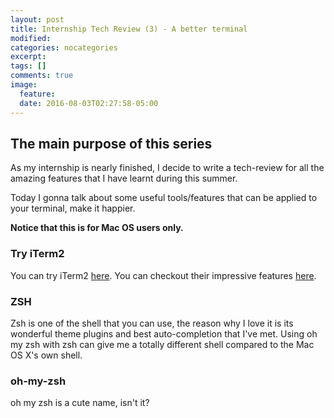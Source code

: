 ```yaml
---
layout: post
title: Internship Tech Review (3) - A better terminal
modified:
categories: nocategories
excerpt:
tags: []
comments: true
image:
  feature:
  date: 2016-08-03T02:27:58-05:00
---
```


## The main purpose of this series
As my internship is nearly finished, I decide to write a tech-review for all the amazing features that I have learnt during this summer.

Today I gonna talk about some useful tools/features that can be applied to your terminal, make it happier.

**Notice that this is for Mac OS users only.**

### Try iTerm2
You can try iTerm2 [here](https://www.iterm2.com/).
You can checkout their impressive features [here](https://www.iterm2.com/features.html).

### ZSH
Zsh is one of the shell that you can use, the reason why I love it is its wonderful theme plugins and best auto-completion that I've met. Using oh my zsh with zsh can give me a totally different shell compared to the Mac OS X's own shell.

### oh-my-zsh
oh my zsh is a cute name, isn't it?
